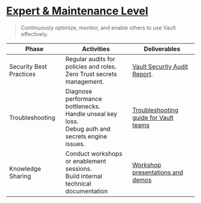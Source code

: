 # [Expert & Maintenance Level](https://www.hashicorp.com/blog/hashicorp-vault-observability-monitoring-vault-at-scale)
> Continuously optimize, monitor, and enable others to use Vault effectively.
    
| Phase | Activities | Deliverables |
| --- | --- | --- |
| Security Best Practices | Regular audits for policies and roles. </br> Zero Trust secrets management. | [Vault Security Audit Report](https://support.hashicorp.com/hc/en-us/articles/360000995548-Audit-and-Operational-Log-Details).|
| Troubleshooting | Diagnose performance bottlenecks.</br> Handle unseal key loss. </br> Debug auth and secrets engine issues. |[Troubleshooting guide for Vault teams](https://developer.hashicorp.com/vault/tutorials/monitoring/troubleshooting-vault) | 
| Knowledge Sharing | Conduct workshops or enablement sessions. </br> Build internal technical documentation | [Workshop presentations and demos](https://www.hashicorp.com/blog/5-steps-to-set-up-vault-for-widespread-adoption-at-your-org) | 


